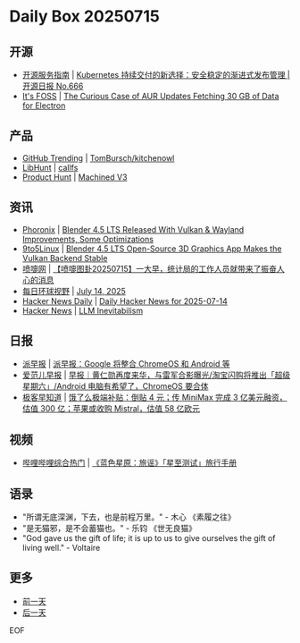 # Daily Box 20250715

## 开源
- [开源服务指南](https://osguider.com/blog/) | [Kubernetes 持续交付的新选择：安全稳定的渐进式发布管理 | 开源日报 No.666](https://osguider.com/blog/post/daily/daily-666/)
- [It's FOSS](https://itsfoss.com/) | [The Curious Case of AUR Updates Fetching 30 GB of Data for Electron](https://itsfoss.com/aur-electron-update-issue/)

## 产品
- [GitHub Trending](https://github.com/trending?since=daily) | [TomBursch/kitchenowl](https://github.com/TomBursch/kitchenowl)
- [LibHunt](https://www.libhunt.com/) | [callfs](https://www.libhunt.com/r/callfs)
- [Product Hunt](https://www.producthunt.com) | [Machined V3](https://www.producthunt.com/products/machined)

## 资讯
- [Phoronix](https://www.phoronix.com/) | [Blender 4.5 LTS Released With Vulkan & Wayland Improvements, Some Optimizations](https://www.phoronix.com/news/Blender-4.5-LTS-Released)
- [9to5Linux](https://9to5linux.com/) | [Blender 4.5 LTS Open-Source 3D Graphics App Makes the Vulkan Backend Stable](https://9to5linux.com/blender-4-5-lts-open-source-3d-graphics-app-makes-the-vulkan-backend-stable)
- [喷嚏网](http://www.dapenti.com/blog/blog.asp?subjectid=70&name=xilei) | [【喷嚏图卦20250715】一大早，统计局的工作人员就带来了振奋人心的消息](http://www.dapenti.com/blog/more.asp?name=xilei&id=187108)
- [每日环球视野](https://idai.ly/) | [July 14, 2025](http://m.idai.ly/se/a193iG?1752422400)
- [Hacker News Daily](https://www.daemonology.net/hn-daily/) | [Daily Hacker News for 2025-07-14](https://www.daemonology.net/hn-daily/2025-07-14.html)
- [Hacker News](https://news.ycombinator.com/front) | [LLM Inevitabilism](https://news.ycombinator.com/item?id=44567857)

## 日报
- [派早报](https://sspai.com/tag/%E6%B4%BE%E6%97%A9%E6%8A%A5) | [派早报：Google 将整合 ChromeOS 和 Android 等](https://sspai.com/post/101036)
- [爱范儿早报](https://www.ifanr.com/category/ifanrnews) | [早报｜黄仁勋再度来华，与雷军合影曝光/淘宝闪购将推出「超级星期六」/Android 电脑有希望了，ChromeOS 要合体](https://www.ifanr.com/1630855)
- [极客早知道](https://www.geekpark.net/column/74) | [饿了么极端补贴：倒贴 4 元；传 MiniMax 完成 3 亿美元融资，估值 300 亿；苹果或收购 Mistral，估值 58 亿欧元](https://www.geekpark.net/news/351518)

## 视频
- [哔哩哔哩综合热门](https://www.bilibili.com/v/popular/all/) | [《蓝色星原：旅谣》「星至测试」旅行手册](https://b23.tv/BV1CvuyzzEhw)

## 语录
- "所谓无底深渊，下去，也是前程万里。" - 木心 《素履之往》
- "是无猫邪，是不会蓄猫也。" - 乐钧 《世无良猫》
- "God gave us the gift of life; it is up to us to give ourselves the gift of living well." - Voltaire

## 更多
- [前一天](daily-box-20250714.md)
- [后一天](daily-box-20250716.md)

EOF